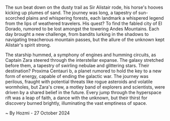 
The sun beat down on the dusty trail as Sir Alistair rode, his horse's hooves kicking up plumes of sand. The journey was long, a tapestry of sun-scorched plains and whispering forests, each landmark a whispered legend from the lips of weathered travelers. His quest? To find the fabled city of El Dorado, rumored to be lost amongst the towering Andes Mountains. Each day brought a new challenge, from bandits lurking in the shadows to navigating treacherous mountain passes, but the allure of the unknown kept Alistair's spirit strong.

The starship hummed, a symphony of engines and humming circuits, as Captain Zara steered through the interstellar expanse. The galaxy stretched before them, a tapestry of swirling nebulae and glittering stars. Their destination? Proxima Centauri b, a planet rumored to hold the key to a new form of energy, capable of ending the galactic war. The journey was perilous, fraught with potential threats like rogue asteroids and volatile wormholes, but Zara's crew, a motley band of explorers and scientists, were driven by a shared belief in the future. Every jump through the hyperspace rift was a leap of faith, a dance with the unknown, but their thirst for discovery burned brightly, illuminating the vast emptiness of space. 

~ By Hozmi - 27 October 2024
